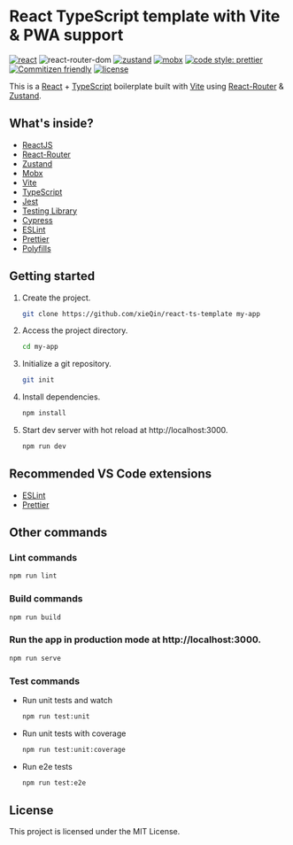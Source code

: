 # React TypeScript template with Vite & PWA support

[![react](https://img.shields.io/github/package-json/dependency-version/xieQin/react-ts-template/react)](https://github.com/facebook/react) ![react-router-dom](https://img.shields.io/github/package-json/dependency-version/xieQin/react-ts-template/react-router-dom) [![zustand](https://img.shields.io/github/package-json/dependency-version/xieQin/react-ts-template/zustand)](https://github.com/pmndrs/zustand) [![mobx](https://img.shields.io/github/package-json/dependency-version/xieQin/react-ts-template/mobx)](https://mobx.js.org) [![code style: prettier](https://img.shields.io/badge/code_style-prettier-ff69b4.svg)](https://github.com/prettier/prettier) [![Commitizen friendly](https://img.shields.io/badge/commitizen-friendly-brightgreen.svg)](http://commitizen.github.io/cz-cli/) [![license](https://img.shields.io/badge/license-MIT-green.svg)](https://github.com/xieQin/react-ts-template/blob/main/LICENSE.md)

This is a [React](https://reactjs.org) + [TypeScript](https://www.typescriptlang.org/) boilerplate built with [Vite](https://vitejs.dev) using [React-Router](https://reactrouter.com) & [Zustand](https://zustand-demo.pmnd.rs).

## What's inside?

- [ReactJS](https://reactjs.org)
- [React-Router](https://reactrouter.com)
- [Zustand](https://zustand-demo.pmnd.rs)
- [Mobx](https://mobx.js.org)
- [Vite](https://vitejs.dev)
- [TypeScript](https://www.typescriptlang.org)
- [Jest](https://jestjs.io)
- [Testing Library](https://testing-library.com)
- [Cypress](https://www.cypress.io)
- [ESLint](https://eslint.org)
- [Prettier](https://prettier.io)
- [Polyfills](https://github.com/vitejs/vite/tree/main/packages/plugin-legacy#readme)

## Getting started

1. Create the project.

   ```bash
   git clone https://github.com/xieQin/react-ts-template my-app
   ```

2. Access the project directory.

   ```bash
   cd my-app
   ```

3. Initialize a git repository.

   ```bash
   git init
   ```

4. Install dependencies.

   ```bash
   npm install
   ```

5. Start dev server with hot reload at http://localhost:3000.
   ```bash
   npm run dev
   ```

## Recommended VS Code extensions

- [ESLint](https://marketplace.visualstudio.com/items?itemName=dbaeumer.vscode-eslint)
- [Prettier](https://marketplace.visualstudio.com/items?itemName=esbenp.prettier-vscode)

## Other commands

### Lint commands

```bash
npm run lint
```

### Build commands

```bash
npm run build
```

### Run the app in production mode at http://localhost:3000.

```bash
npm run serve
```

### Test commands

- Run unit tests and watch
  ```bash
  npm run test:unit
  ```
- Run unit tests with coverage
  ```bash
  npm run test:unit:coverage
  ```
- Run e2e tests
  ```bash
  npm run test:e2e
  ```

## License

This project is licensed under the MIT License.
